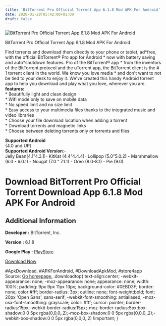 ```yaml
---
title: 'BitTorrent Pro Official Torrent App 6.1.8 Mod APK For Android'
date: 2020-01-28T05:42:00+01:00
draft: false
---
```


![BitTorrent Pro Official Torrent App 6.1.8 Mod APK For Android](https://i0.wp.com/apkhome.net/wp-content/uploads/2020/01/BitTorrent-Pro-Official-Torrent-Download-App-6.1.8-Mod.png "BitTorrent Pro Official Torrent App 6.1.8 Mod APK For Android")

  

BitTorrent Pro Official Torrent App 6.1.8 Mod APK For Android

Find torrents and download them directly to your phone or tablet, ad\*free, with the official BitTorrent® Pro app for Android \* now with battery saving and auto\*shutdown features. Pro of the BitTorrent® app \* from the inventors of the BitTorrent protocol and the uTorrent app, the BitTorrent client is the # 1 torrent client in the world. We know you love media \* and don't want to not be tied to your desk to enjoy it. We've created this handy Android torrent app to help you download and play what you love, wherever you are.  
**features:**  
\* Beautifully light and clean design  
\* Wifi mode only to save on mobile data  
\* No speed limit and no size limit  
\* Easy access to your multimedia files thanks to the integrated music and video libraries  
\* Choose your file download location when adding a torrent  
\* Download torrents and magnetic links  
\* Choose between deleting torrents only or torrents and files

**Supported Android**  
{4.0 and UP}  
**Supported Android Version**:-  
Jelly Bean(4.1"4.3.1)- KitKat (4.4"4.4.4)- Lollipop (5.0"5.0.2) - Marshmallow (6.0 - 6.0.1) - Nougat (7.0 " 7.1.1) - Oreo (8.0-8.1) - Pie (9.0)

Download BitTorrent Pro Official Torrent Download App 6.1.8 Mod APK For Android
===============================================================================

Additional Information
----------------------

**Developer :** BitTorrent, Inc.

**Version :** 6.1.8

**Google Play :** [PlayStore](https://play.google.com/store/apps/details?id=com.bittorrent.client.pro)

  

[Download Now](https://store4app.co/post/bittorrent-pro-official-torrent-app-6-1-8-mod-apk-for-android_1580130199)

  
#ApkDownload, #APKForAndroid, #DownloadApkMod, #store4app  
Source: [Go homepage.](https://store4app.co/post/bittorrent-pro-official-torrent-app-6-1-8-mod-apk-for-android_1580130199) .downloadtop{ text-align:center; -webkit-appearance: none; -moz-appearance: none; appearance: none; width: 100%; padding: 9px 9px 11px 13px; background-color: #0EBD3F; border: none; color:#fff; border-radius: 3px; outline: none; font-weight;bold; font: 20px 'Open Sans', sans-serif; -webkit-font-smoothing: antialiased; -moz-osx-font-smoothing: grayscale; color: #fff; cursor: pointer; border-radius:15px;-webkit-border-radius:15px;-moz-border-radius:5px;box-shadow:0 0 5px rgba(0,0,0,.2);-moz-box-shadow:0 0 5px rgba(0,0,0,.2);-webkit-box-shadow:0 0 5px rgba(0,0,0,.2) !important; }